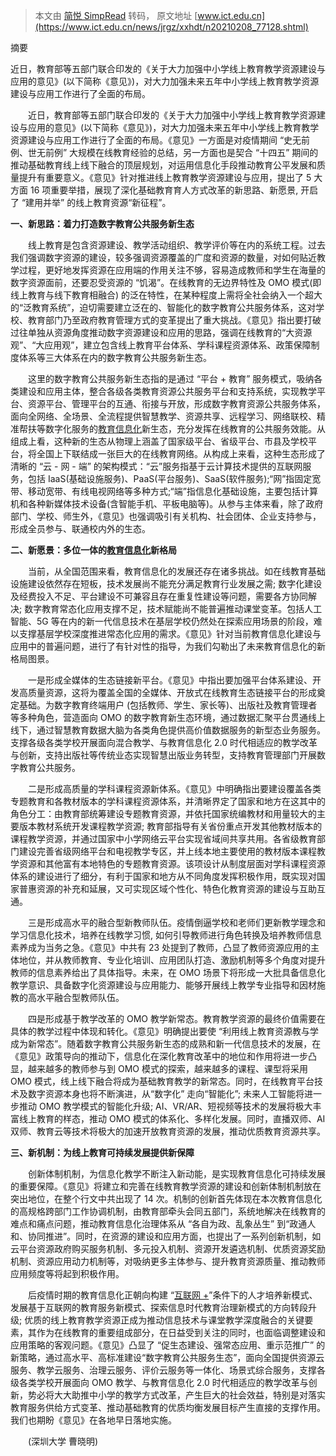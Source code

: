 > 本文由 [简悦 SimpRead](http://ksria.com/simpread/) 转码， 原文地址 [www.ict.edu.cn](https://www.ict.edu.cn/news/jrgz/xxhdt/n20210208_77128.shtml)

摘要

近日，教育部等五部门联合印发的《关于大力加强中小学线上教育教学资源建设与应用的意见》(以下简称《意见》)，对大力加强未来五年中小学线上教育教学资源建设与应用工作进行了全面的布局。

　　近日，教育部等五部门联合印发的《关于大力加强中小学线上教育教学资源建设与应用的意见》(以下简称《意见》)，对大力加强未来五年中小学线上教育教学资源建设与应用工作进行了全面的布局。《意见》一方面是对疫情期间 “史无前例、世无前例” 大规模在线教育经验的总结，另一方面也是契合 “十四五” 期间的推动基础教育线上线下融合的顶层规划，对运用信息化手段推动教育公平发展和质量提升有重要意义。《意见》针对推进线上教育教学资源建设与应用，提出了 5 大方面 16 项重要举措，展现了深化基础教育育人方式改革的新思路、新愿景, 开启了 “建用并举” 的线上教育资源“新征程”。

 **一、新思路：着力打造数字教育公共服务新生态**

　　线上教育是包含资源建设、教学活动组织、教学评价等在内的系统工程。过去我们强调数字资源的建设，较多强调资源覆盖的广度和资源的数量，对如何贴近教学过程，更好地发挥资源在应用端的作用关注不够，容易造成教师和学生在海量的数字资源面前，还要忍受资源的 “饥渴”。在线教育的无边界特性及 OMO 模式(即线上教育与线下教育相融合) 的泛在特性，在某种程度上需将全社会纳入一个超大的“泛教育系统”，迫切需要建立泛在的、智能化的数字教育公共服务体系，这对学校、教育部门乃至政府教育管理方式的变革提出了重大挑战。《意见》指出要打破过往单独从资源角度推动数字资源建设和应用的思路，强调在线教育的“大资源观”、“大应用观”，建立包含线上教育平台体系、学科课程资源体系、政策保障制度体系等三大体系在内的数字教育公共服务新生态。

　　这里的数字教育公共服务新生态指的是通过 “平台 + 教育” 服务模式，吸纳各类建设和应用主体，整合各级各类教育资源公共服务平台和支持系统，实现教学平台、资源平台、管理平台的互通、衔接与开放，形成数字教育资源公共服务体系，面向全网络、全场景、全流程提供智慧教学、资源共享、远程学习、网络联校、精准帮扶等数字化服务的[教育信息化](http://www.ict.edu.cn/index.php?q=%BD%CC%D3%FD%D0%C5%CF%A2%BB%AF&m=search&c=index&a=init&typeid=1&si)新生态，充分发挥在线教育的公共服务效能。从组成上看，这种新的生态从物理上涵盖了国家级平台、省级平台、市县及学校平台，将全国上下联结成一张巨大的在线教育网络。从构成上来看，这种生态形成了清晰的 “云 - 网 - 端” 的架构模式：“云”服务指基于云计算技术提供的互联网服务，包括 IaaS(基础设施服务)、PaaS(平台服务)、SaaS(软件服务);“网”指固定宽带、移动宽带、有线电视网络等多种方式;“端”指信息化基础设施，主要包括计算机和各种新媒体技术设备(含智能手机、平板电脑等)。从参与主体来看，除了政府部门、学校、师生外，《意见》也强调吸引有关机构、社会团体、企业支持参与，形成全员参与、联通校内外的生态。

 **二、新愿景：多位一体的[教育信息化](http://www.ict.edu.cn/index.php?q=%BD%CC%D3%FD%D0%C5%CF%A2%BB%AF&m=search&c=index&a=init&typeid=1&si)新格局**

　　当前，从全国范围来看，教育信息化的发展还存在诸多挑战。如在线教育基础设施建设依然存在短板，技术发展尚不能充分满足教育行业发展之需; 数字化建设及经费投入不足、平台建设不可兼容且存在重复性建设等问题，需要各方协同解决; 数字教育常态化应用支撑不足，技术赋能尚不能普遍推动课堂变革。包括人工智能、5G 等在内的新一代信息技术在基层学校仍然处在探索应用场景的阶段，难以支撑基层学校深度推进常态化应用的需求。《意见》针对当前教育信息化建设与应用中的普遍问题，进行了有针对性的指导，为我们勾勒出了未来教育信息化的新格局图景。

　　一是形成全媒体的生态链接新平台。《意见》中指出要加强平台体系建设、开发高质量资源，这将为覆盖全国的全媒体、开放式在线教育生态链接平台的形成奠定基础。为数字教育终端用户 (包括教师、学生、家长等)、出版社及教育管理者等多种角色，营造面向 OMO 的数字教育新生态环境，通过数据汇聚平台贯通线上线下，通过智慧教育数据大脑为各类角色提供高价值数据服务的新型态业务服务。支撑各级各类学校开展面向混合教学、与教育信息化 2.0 时代相适应的教学改革与创新，支持出版社等传统业态实现智慧出版业务转型，支持教育管理部门开展数字教育公共服务。

　　二是形成高质量的学科课程资源新体系。《意见》中明确指出要建设覆盖各类专题教育和各教材版本的学科课程资源体系，并清晰界定了国家和地方在这其中的角色分工：由教育部统筹建设专题教育资源，并依托国家统编教材和用量较大的主要版本教材系统开发课程教学资源; 教育部指导有关省份重点开发其他教材版本的课程教学资源，并通过国家中小学网络云平台实现省域间共享共用。各省级教育部门建设完善省级网络平台和电视教学专区，并上线本地主要使用的教材版本课程教学资源和其他富有本地特色的专题教育资源。该项设计从制度层面对学科课程资源体系的建设进行了细分，有利于国家和地方从不同角度发挥积极作用，既实现对国家普惠资源的补充和延展，又可实现区域个性化、特色化教育资源的建设与互助互通。

　　三是形成高水平的融合型新教师队伍。疫情倒逼学校和老师们更新教学理念和学习信息化技术，培养在线教学习惯, 如何引导教师进行角色转换及培养教师信息素养成为当务之急。《意见》中共有 23 处提到了教师，凸显了教师资源应用的主体地位，并从教师教育、专业化培训、应用团队打造、激励机制等多个角度对提升教师的信息素养给出了具体指导。未来，在 OMO 场景下将形成一大批具备信息化教学意识、具备数字化资源建设与应用能力、能够开展线上教学专业指导和因材施教的高水平融合型教师队伍。

　　四是形成基于教学改革的 OMO 教学新常态。教育教学资源的最终价值需要在具体的教学过程中体现和转化。《意见》明确提出要使 “利用线上教育资源教与学成为新常态”。随着数字教育公共服务新生态的成熟和新一代信息技术的发展，在《意见》政策导向的推动下，信息化在深化教育改革中的地位和作用将进一步凸显，越来越多的教师参与到 OMO 模式的探索，越来越多的课程、课型将采用 OMO 模式，线上线下融合将成为基础教育教学的新常态。同时，在线教育平台技术及数字资源本身也将不断演进，从“数字化” 走向“智能化”; 未来人工智能将进一步推动 OMO 教学模式的智能化升级; AI、VR/AR、短视频等技术的发展将极大丰富线上教育的样态，推动 OMO 模式的体系化、多样化发展。同时，直播双师、AI 双师、教育云等技术将极大的加速开放教育资源的发展，推动优质教育资源共享。

 **三、新机制：为线上教育可持续发展提供新保障**

　　创新体制机制，为信息化教学不断注入新动能，是实现教育信息化可持续发展的重要保障。《意见》将建立和完善在线教育教学资源的建设和创新体制机制放在突出地位，在整个行文中共出现了 14 次。机制的创新首先体现在本次教育信息化的高规格跨部门工作协调机制，由教育部牵头会同五部门，系统地解决在线教育的难点和痛点问题，推动教育信息化治理体系从 “各自为政、乱象丛生” 到“政通人和、协同推进”。同时，在资源的建设和应用方面，也提出了一系列创新机制，如云平台资源政府购买服务机制、多元投入机制、资源开发遴选机制、优质资源奖励机制、资源应用动力机制等，对吸纳更多主体参与、提升教育资源质量、推动教师应用频度等将起到积极作用。

　　后疫情时期的教育信息化正朝向构建 “[互联网 +](http://www.ict.edu.cn/html/web+/)”条件下的人才培养新模式、发展基于互联网的教育服务新模式、探索信息时代教育治理新模式的方向转段升级; 优质的线上教育教学资源正成为推动信息技术与课堂教学深度融合的关键要素，其作为在线教育的重要组成部分，在日益受到关注的同时，也面临调整建设和应用策略的客观问题。《意见》凸显了 “促生态建设、强常态应用、重示范推广” 的新策略，通过高水平、高标准建设“数字教育公共服务生态”，面向全国提供资源云服务、教学云服务、治理云服务、评价云服务等一体化、场景式综合服务，支撑各级各类学校开展面向 OMO 教学、与教育信息化 2.0 时代相适应的教学改革与创新，势必将大大助推中小学的教学方式改革，产生巨大的社会效益，特别是对落实教育服务供给方式变革、推动基础教育的优质均衡发展目标产生直接的支撑作用。我们也期盼《意见》在各地早日落地实施。

　　(深圳大学 曹晓明)